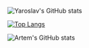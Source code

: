 ![Yaroslav's GitHub stats](https://github-readme-stats.vercel.app/api?username=yaroslavyadrov&show_icons=true&theme=synthwave)

[![Top Langs](https://github-readme-stats.vercel.app/api/top-langs/?username=yaroslavyadrov&layout=compact)](https://github.com/anuraghazra/github-readme-stats)

![Artem's GitHub stats](https://github-readme-stats.vercel.app/api?username=artzmb&show_icons=true&theme=radical)
